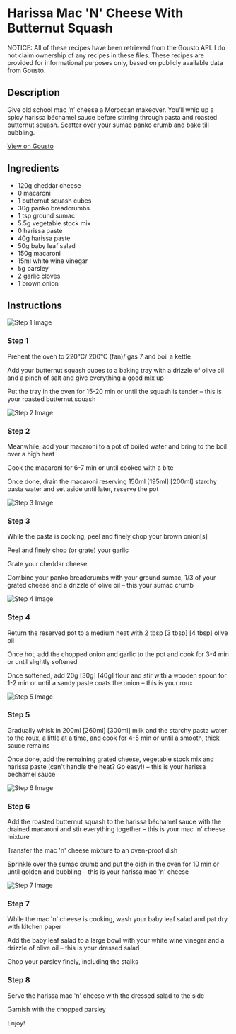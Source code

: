 # Harissa Mac 'N' Cheese With Butternut Squash

NOTICE: All of these recipes have been retrieved from the Gousto API. I do not claim ownership of any recipes in these files. These recipes are provided for informational purposes only, based on publicly available data from Gousto.

## Description

Give old school mac ‘n’ cheese a Moroccan makeover. You’ll whip up a spicy harissa béchamel sauce before stirring through pasta and roasted butternut squash. Scatter over your sumac panko crumb and bake till bubbling. 

[View on Gousto](https://www.gousto.co.uk/recipes/cookbook/harissa-mac-n-cheese-with-sweet-potato)

## Ingredients

- 120g cheddar cheese
- 0 macaroni
- 1 butternut squash cubes
- 30g panko breadcrumbs
- 1 tsp ground sumac
- 5.5g vegetable stock mix
- 0 harissa paste
- 40g harissa paste
- 50g baby leaf salad
- 150g macaroni
- 15ml white wine vinegar
- 5g parsley
- 2 garlic cloves
- 1 brown onion

## Instructions

![Step 1 Image](https://production-media.gousto.co.uk/cms/recipe-step-image/Step-1-1680078452959-x200.jpg)

### Step 1

Preheat the oven to 220°C/ 200°C (fan)/ gas 7 and boil a kettle

Add your butternut squash cubes to a baking tray with a drizzle of olive oil and a pinch of salt and give everything a good mix up

Put the tray in the oven for 15-20 min or until the squash is tender – this is your roasted butternut squash

![Step 2 Image](https://production-media.gousto.co.uk/cms/recipe-step-image/Step-2-1680078458744-x200.jpg)

### Step 2

Meanwhile, add your macaroni to a pot of boiled water and bring to the boil over a high heat

Cook the macaroni for 6-7 min or until cooked with a bite

Once done, drain the macaroni reserving 150ml <span class="text-purple">[195ml]</span> <span class="text-danger">[200ml] </span>starchy pasta water and set aside until later, reserve the pot

![Step 3 Image](https://production-media.gousto.co.uk/cms/recipe-step-image/Step-3-1680078463897-x200.jpg)

### Step 3

While the pasta is cooking, peel and finely chop your brown onion[s]

Peel and finely chop (or grate) your garlic

Grate your cheddar cheese

Combine your panko breadcrumbs with your ground sumac, 1/3 of your grated cheese and a drizzle of olive oil – this your sumac crumb

![Step 4 Image](https://production-media.gousto.co.uk/cms/recipe-step-image/Step-4-1680078468797-x200.jpg)

### Step 4

Return the reserved pot to a medium heat with 2 tbsp <span class="text-purple">[3 tbsp]</span> <span class="text-danger">[4 tbsp]</span> olive oil

Once hot, add the chopped onion and garlic to the pot and cook for 3-4 min or until slightly softened

Once softened, add 20g <span class="text-purple">[30g]</span><span class="text-danger"> [40g] </span>flour and stir with a wooden spoon for 1-2 min or until a sandy paste coats the onion – this is your roux

![Step 5 Image](https://production-media.gousto.co.uk/cms/recipe-step-image/Step-5-1680078474415-x200.jpg)

### Step 5

Gradually whisk in 200ml <span class="text-purple">[260ml]</span> <span class="text-danger">[300ml]</span> milk and the starchy pasta water to the roux, a little at a time, and cook for 4-5 min or until a smooth, thick sauce remains

Once done, add the remaining grated cheese, vegetable stock mix and harissa paste (can't handle the heat? Go easy!) – this is your harissa béchamel sauce

![Step 6 Image](https://production-media.gousto.co.uk/cms/recipe-step-image/Step-6-1680078480242-x200.jpg)

### Step 6

Add the roasted butternut squash to the harissa béchamel sauce with the drained macaroni and stir everything together – this is your mac 'n' cheese mixture

Transfer the mac 'n' cheese mixture to an oven-proof dish

Sprinkle over the sumac crumb and put the dish in the oven for 10 min or until golden and bubbling – this is your harissa mac 'n' cheese

![Step 7 Image](https://production-media.gousto.co.uk/cms/recipe-step-image/Step-7-1680078485009-x200.jpg)

### Step 7

While the mac 'n' cheese is cooking, wash your baby leaf salad and pat dry with kitchen paper

Add the baby leaf salad to a large bowl with your white wine vinegar and a drizzle of olive oil – this is your dressed salad

Chop your parsley finely, including the stalks

### Step 8

Serve the harissa mac 'n' cheese with the dressed salad to the side

Garnish with the chopped parsley

Enjoy!

